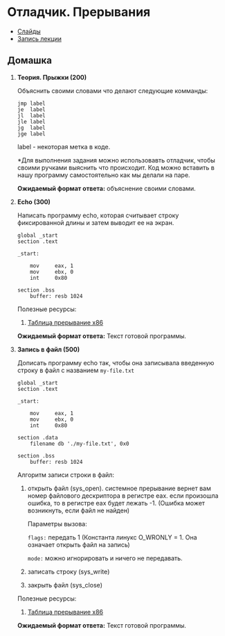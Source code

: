 # Отладчик. Прерывания 


- [Слайды](https://docs.google.com/presentation/d/1xhGBAFwGLSKRS-0w6UN-2Opv73r_B3t7WI-N7qnMRR4/edit?usp=sharing)
- [Запись лекции](#)

## Домашка

1. **Теория. Прыжки (200)**

    Объяснить своими словами что делают следующие комманды:

    ```assembly
    jmp label
    je  label
    jl  label
    jle label
    jg  label
    jge label
    ```

    label -  некоторая метка в коде.

    *Для выполнения задания можно использовавть отладчик, чтобы своими ручками выяснить что происходит.
    Код можно вставить в нашу программу самостоятельно как мы делали на паре.

    
    __Ожидаемый формат ответа:__ объяснение своими словами.

2. **Echo (300)**

    Написать программу echo, которая считывает строку фиксированной длины и затем выводит ее на экран.
    ```assembly
    global _start
    section .text

    _start:

        mov     eax, 1
        mov     ebx, 0
        int     0x80
    
    section .bss
        buffer: resb 1024
    ```

    Полезные ресурсы:

    1. [Таблица прерывание x86](https://syscalls32.paolostivanin.com/)

   __Ожидаемый формат ответа:__ Текст готовой программы. 

3. **Запись в файл (500)**

    Дописать программу echo так, чтобы она записывала введенную строку в файл с названием
    `my-file.txt`
    
    ```assembly
    global _start
    section .text

    _start:

        mov     eax, 1
        mov     ebx, 0
        int     0x80

    section .data
        filename db './my-file.txt', 0x0
    
    section .bss
        buffer: resb 1024
    ```

    Алгоритм записи строки в файл:
        
     1. открыть файл (sys_open). системное прерывание вернет вам номер файлового дескриптора в регистре eax.
        если произошла ошибка, то в регистре eax будет лежать -1. (Ошибка может возникнуть, если файл не найден)
        
        Параметры вызова: 
        
        `flags:` передать 1 (Константа линукс O_WRONLY = 1. Она означает открыть файл на запись)
        
        `mode:` можно игнорировать и ничего не передавать.

    2. записать строку (sys_write)
    3. закрыть файл (sys_close)

    Полезные ресурсы:

    1. [Таблица прерывание x86](https://syscalls32.paolostivanin.com/)


   __Ожидаемый формат ответа:__ Текст готовой программы. 

